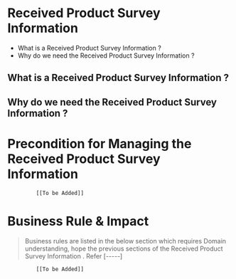 # Received Product Survey Information

* What is a Received Product Survey Information ?
* Why do we need the Received Product Survey Information ? 


## What is a Received Product Survey Information ?

## Why do we need the Received Product Survey Information ? 



# Precondition for Managing the Received Product Survey Information 




             [[To be Added]]
 




# Business Rule & Impact 

> Business rules are listed in the below section which requires Domain understanding, hope the previous sections of the Received Product Survey Information . Refer [-----]


             [[To be Added]]
 


